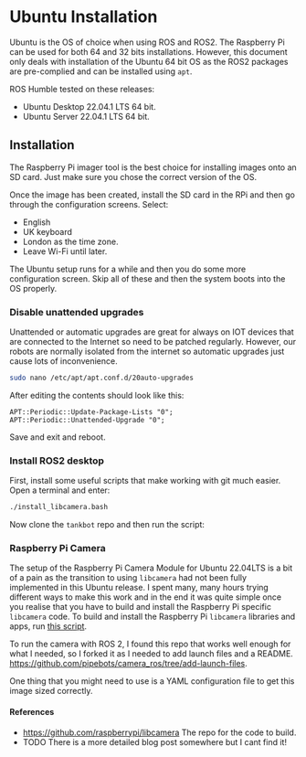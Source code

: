 # Ubuntu Installation

Ubuntu is the OS of choice when using ROS and ROS2.  The Raspberry Pi can be used for both 64 and 32 bits installations.  However, this document only deals with installation of the Ubuntu 64 bit OS as the ROS2 packages are pre-complied and can be installed using `apt`.

ROS Humble tested on these releases:

* Ubuntu Desktop 22.04.1 LTS 64 bit.
* Ubuntu Server 22.04.1 LTS 64 bit.

## Installation

The Raspberry Pi imager tool is the best choice for installing images onto an SD card.  Just make sure you chose the correct version of the OS.

Once the image has been created, install the SD card in the RPi and then go through the configuration screens.   Select:

* English
* UK keyboard
* London as the time zone.
* Leave Wi-Fi until later.

The Ubuntu setup runs for a while and then you do some more configuration screen.  Skip all of these and then the system boots into the OS properly.

### Disable unattended upgrades

Unattended or automatic upgrades are great for always on IOT devices that are connected to the Internet so need to be patched regularly.  However, our robots are normally isolated from the internet so automatic upgrades just cause lots of inconvenience.

```bash
sudo nano /etc/apt/apt.conf.d/20auto-upgrades
```

After editing the contents should look like this:

```text
APT::Periodic::Update-Package-Lists "0";
APT::Periodic::Unattended-Upgrade "0";
```

Save and exit and reboot.

### Install ROS2 desktop

First, install some useful scripts that make working with git much easier.  Open a terminal and enter:

```bash
./install_libcamera.bash
```

Now clone the `tankbot` repo and then run the script:

### Raspberry Pi Camera

The setup of the Raspberry Pi Camera Module for Ubuntu 22.04LTS is a bit of a pain as the transition to using `libcamera` had not been fully implemented in this Ubuntu release.  I spent many, many hours trying different ways to make this work and in the end it was quite simple once you realise that you have to build and install the Raspberry Pi specific `libcamera` code.  To build and install the Raspberry Pi `libcamera` libraries and apps, run [this script](install_libcamera.bash).

To run the camera with ROS 2, I found this repo that works well enough for what I needed, so I forked it as I needed to add launch files and a README. <https://github.com/pipebots/camera_ros/tree/add-launch-files>.

One thing that you might need to use is a YAML configuration file to get this image sized correctly.

#### References

* <https://github.com/raspberrypi/libcamera> The repo for the code to build.
* TODO There is a more detailed blog post somewhere but I cant find it!
